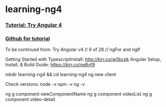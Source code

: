 # learning-ng4

### [Tutorial: Try Angular 4](https://www.youtube.com/playlist?list=PLEsfXFp6DpzQThMU768hTZInWUqfoyTEW)
### [Github for tutorial](https://github.com/codingforentrepreneurs/Try-Angular-v4)

To be continued from: Try Angular v4 // 6 of 28 // ngFor and ngIf

Getting Started with TypescriptInstall: http://kirr.co/w0bcpk
Angular Setup, Install, & Build Guide: https://kirr.co/ne8vf9

mkdir learning-ng4 && cd learning-ng4
ng new client

Check versions:
node -v
npm -v
ng -v

ng g component newComponentName
ng g component videoList
ng g component video-detail


